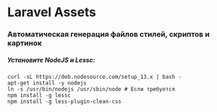 # Laravel Assets

### Автоматическая генерация файлов стилей, скриптов и картинок
 
##### Установите NodeJS и Lessc:
 
~~~
curl -sL https://deb.nodesource.com/setup_13.x | bash -
apt-get install -y nodejs
ln -s /usr/bin/nodejs /usr/sbin/node # Если требуется
npm install -g lessc
npm install -g less-plugin-clean-css
~~~
